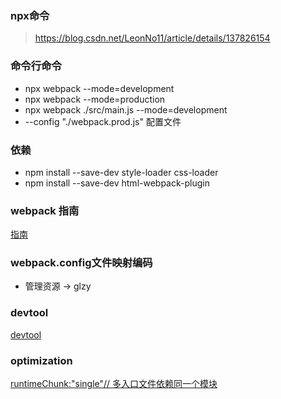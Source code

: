 ### npx命令

> https://blog.csdn.net/LeonNo11/article/details/137826154

### 命令行命令

- npx webpack --mode=development
- npx webpack --mode=production
- npx webpack ./src/main.js --mode=development
- --config "./webpack.prod.js" 配置文件

### 依赖

- npm install --save-dev style-loader css-loader
- npm install --save-dev html-webpack-plugin



### webpack  指南 

[指南](https://www.webpackjs.com/guides/getting-started/#using-a-configuration)


### webpack.config文件映射编码

- 管理资源 -> glzy


### devtool

 [devtool](https://www.webpackjs.com/configuration/devtool/)

### optimization

[runtimeChunk:"single"// 多入口文件依赖同一个模块](https://bundlers.tooling.report/code-splitting/multi-entry/)